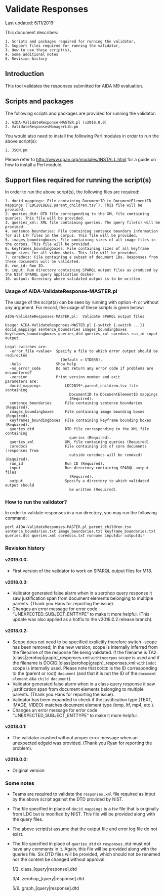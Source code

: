 # Validate Responses

Last updated: 6/11/2019

This document describes:

	1. Scripts and packages required for running the validator,
	2. Support files required for running the validator,
	3. How to use these script(s),
	4. Some additional notes
	5. Revision history
	
## Introduction

This tool validates the responses submitted for AIDA M9 evaluation. 

## Scripts and packages

The following scripts and packages are provided for running the validator:

	1. AIDA-ValidateResponse-MASTER.pl (v2019.0.0)
	2. ValidateResponsesManagerLib.pm
	
You would also need to install the following Perl modules in order to run the above script(s):

	1. JSON.pm
	
Please refer to http://www.cpan.org/modules/INSTALL.html for a guide on how to install a Perl module.

## Support files required for running the script(s)

In order to run the above script(s), the following files are required:

	1. docid_mappings: File containing DocumentID to DocumentElementID mappings (`LDC2018E62.parent_children.tsv`). This file will be provided.
	2. queries_dtd: DTD file corresponding to the XML file containing queries. This file will be provided.
	3. queries_xml: XML file containing queries. The query file(s) will be provided.
	4. sentence_boundaries: File containing sentence boundary information for all LTF files in the corpus. This file will be provided.
	5. images_boundingboxes: File containing sizes of all image files in the corpus. This file will be provided.
	6. keyframes_boundingboxes: File containing sizes of all keyframe image sizes for all video shots. This file will be provided.
	7. coredocs: File containing a subset of document IDs. Responses from these documents will be validated.
	8. run_id: Run ID.
	9. input: Run directory containing SPARQL output files as produced by the NIST SPARQL query application docker
	10. output: Directory where validated output is to be written.
	
### Usage of AIDA-ValidateResponse-MASTER.pl

The usage of the script(s) can be seen by running with option -h or without any argument. For record, the usage of these scripts is given below:

~~~
AIDA-ValidateResponses-MASTER.pl:  Validate SPARQL output files

Usage: AIDA-ValidateResponses-MASTER.pl {-switch {-switch ...}} docid_mappings sentence_boundaries images_boundingboxes keyframes_boundingboxes queries_dtd queries_xml coredocs run_id input output

Legal switches are:
  -error_file <value>  Specify a file to which error output should be redirected
                         (Default = STDERR).
  -help                Show help
  -no_error_code       Do not return any error code if problems are encountered?
  -version             Print version number and exit
parameters are:
  docid_mappings           LDC2019*.parent_children.tsv file containing
                             DocumentID to DocumentElementID mappings
                             (Required).
  sentence_boundaries      File containing sentence boundaries (Required).
  images_boundingboxes     File containing image bounding boxes (Required).
  keyframes_boundingboxes  File containing keyframe bounding boxes (Required).
  queries_dtd              DTD file corresponding to the XML file containing
                             queries (Required).
  queries_xml              XML file containing queries (Required).
  coredocs                 File containing ids of core documents (responses from
                             outside coredocs will be removed) (Required).
  run_id                   Run ID (Required).
  input                    Run directory containing SPARQL output files
                             (Required).
  output                   Specify a directory to which validated output should
                             be written (Required).
~~~

### How to run the validator?

In order to validate responses in a run directory, you may run the following command:

~~~
perl AIDA-ValidateResponses-MASTER.pl parent_children.tsv sentence_boundaries.txt image_boundaries.txt keyframe_boundaries.txt queries.dtd queries.xml coredocs.txt runname inputdir outputdir
~~~

### Revision history

#### v2019.0.0:
- First version of the validator to work on SPARQL output files for M18.

#### v2018.0.3:
- Validator generated false alarm when in a zerohop query response it saw justification span from document elements belonging to multiple parents. (Thank you Hans for reporting the issue).
- Changes an error message for error code “UNEXPECTED_SUBJECT_ENTTYPE” to make it more helpful. (This update was also applied as a hotfix to the v2018.0.2 release branch).

#### v2018.0.2:
- Scope does not need to be specified explicitly therefore switch -scope has been removed; In the new version, scope is internally inferred from the filename of the response file being validated. If the filename is TA2.[class|zerohop|graph]_responses.xml `withincorpus` scope is used and if the filename is DOCID.[class|zerohop|graph]_responses.xml `withindoc` scope is internally used. Please note that `DOCID` is the ID corresponding to the (parent or root) `document` (and that it is not the ID of the `document element` aka `child document`).
- Validator generated false alarm when in a class query response it saw justification span from document elements belonging to multiple parents. (Thank you Hans for reporting the issue).
- Validator has been expanded to check if the justification type (TEXT, IMAGE, VIDEO) matches document element type (bmp, ltf, mp4, etc.).
- Changes an error message for error code “UNEXPECTED_SUBJECT_ENTTYPE” to make it more helpful.

#### v2018.0.1:
- The validator crashed without proper error message when an unexpected edgeid was provided. (Thank you Ryan for reporting the problem).

#### v2018.0.0:
- Original version

### Some notes

- Teams are required to validate the `responses.xml` file required as input by the above script against the DTD provided by NIST.
- The file specified in place of `docid_mappings` is a tsv file that is originally from LDC but is modified by NIST. This file will be provided along with the query files.
- The above script(s) assume that the output file and error log file do not exist.
- The file specified in place of `queries_dtd` or `responses_dtd` must not have any comments in it. Again, this file will be provided along with the queries file. Six DTD files will be provided, which should not be renamed nor the content be changed without approval:

	1/2. class_[query|response].dtd

	3/4. zerohop_[query|response].dtd

	5/6. graph_[query|response].dtd
